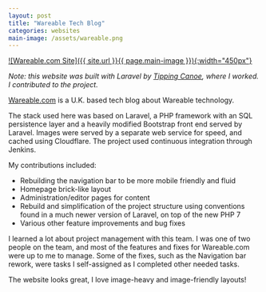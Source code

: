 ```yaml
---
layout: post
title: "Wareable Tech Blog"
categories: websites
main-image: /assets/wareable.png
---
```


[![Wareable.com Site]({{ site.url }}{{ page.main-image }}){:width="450px"}](https://www.wareable.com)

_Note: this website was built with Laravel by [Tipping Canoe](http://www.tippingcanoe.com), where I worked. I contributed to the project._

[Wareable.com](https://www.wareable.com) is a U.K. based tech blog about Wareable technology.

The stack used here was based on Laravel, a PHP framework with an SQL persistence layer and a heavily modified Bootstrap front end served by Laravel. Images were served by a separate web service for speed, and cached using Cloudflare. The project used continuous integration through Jenkins.

My contributions included:  
- Rebuilding the navigation bar to be more mobile friendly and fluid
- Homepage brick-like layout
- Administration/editor pages for content
- Rebuild and simplification of the project structure using conventions found in a much newer version of Laravel, on top of the new PHP 7
- Various other feature improvements and bug fixes

I learned a lot about project management with this team. I was one of two people on the team, and most of the features and fixes for Wareable.com were up to me to manage. Some of the fixes, such as the Navigation bar rework, were tasks I self-assigned as I completed other needed tasks.

The website looks great, I love image-heavy and image-friendly layouts!

